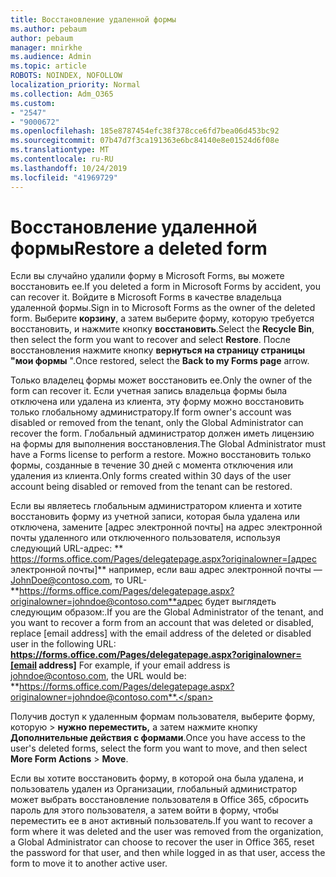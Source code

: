 ```yaml
---
title: Восстановление удаленной формы
ms.author: pebaum
author: pebaum
manager: mnirkhe
ms.audience: Admin
ms.topic: article
ROBOTS: NOINDEX, NOFOLLOW
localization_priority: Normal
ms.collection: Adm_O365
ms.custom:
- "2547"
- "9000672"
ms.openlocfilehash: 185e8787454efc38f378cce6fd7bea06d453bc92
ms.sourcegitcommit: 07b47d7f3ca191363e6bc84140e8e01524d6f08e
ms.translationtype: MT
ms.contentlocale: ru-RU
ms.lasthandoff: 10/24/2019
ms.locfileid: "41969729"
---
```

# <a name="restore-a-deleted-form"></a><span data-ttu-id="dfc8e-102">Восстановление удаленной формы</span><span class="sxs-lookup"><span data-stu-id="dfc8e-102">Restore a deleted form</span></span>

<span data-ttu-id="dfc8e-103">Если вы случайно удалили форму в Microsoft Forms, вы можете восстановить ее.</span><span class="sxs-lookup"><span data-stu-id="dfc8e-103">If you deleted a form in Microsoft Forms by accident, you can recover it.</span></span> <span data-ttu-id="dfc8e-104">Войдите в Microsoft Forms в качестве владельца удаленной формы.</span><span class="sxs-lookup"><span data-stu-id="dfc8e-104">Sign in to Microsoft Forms as the owner of the deleted form.</span></span> <span data-ttu-id="dfc8e-105">Выберите **корзину**, а затем выберите форму, которую требуется восстановить, и нажмите кнопку **восстановить**.</span><span class="sxs-lookup"><span data-stu-id="dfc8e-105">Select the **Recycle Bin**, then select the form you want to recover and select **Restore**.</span></span> <span data-ttu-id="dfc8e-106">После восстановления нажмите кнопку **вернуться на страницу страницы "мои формы** ".</span><span class="sxs-lookup"><span data-stu-id="dfc8e-106">Once restored, select the **Back to my Forms page** arrow.</span></span>

<span data-ttu-id="dfc8e-107">Только владелец формы может восстановить ее.</span><span class="sxs-lookup"><span data-stu-id="dfc8e-107">Only the owner of the form can recover it.</span></span> <span data-ttu-id="dfc8e-108">Если учетная запись владельца формы была отключена или удалена из клиента, эту форму можно восстановить только глобальному администратору.</span><span class="sxs-lookup"><span data-stu-id="dfc8e-108">If form owner's account was disabled or removed from the tenant, only the Global Administrator can recover the form.</span></span> <span data-ttu-id="dfc8e-109">Глобальный администратор должен иметь лицензию на формы для выполнения восстановления.</span><span class="sxs-lookup"><span data-stu-id="dfc8e-109">The Global Administrator must have a Forms license to perform a restore.</span></span> <span data-ttu-id="dfc8e-110">Можно восстановить только формы, созданные в течение 30 дней с момента отключения или удаления из клиента.</span><span class="sxs-lookup"><span data-stu-id="dfc8e-110">Only forms created within 30 days of the user account being disabled or removed from the tenant can be restored.</span></span>

<span data-ttu-id="dfc8e-111">Если вы являетесь глобальным администратором клиента и хотите восстановить форму из учетной записи, которая была удалена или отключена, замените [адрес электронной почты] на адрес электронной почты удаленного или отключенного пользователя, используя следующий URL-адрес: \*\* https://forms.office.com/Pages/delegatepage.aspx?originalowner=[адрес электронной почты]\*\* например, если ваш адрес электронной почты — JohnDoe@contoso.com, то URL- **https://forms.office.com/Pages/delegatepage.aspx?originalowner=johndoe@contoso.com**адрес будет выглядеть следующим образом:.</span><span class="sxs-lookup"><span data-stu-id="dfc8e-111">If you are the Global Administrator of the tenant, and you want to recover a form from an account that was deleted or disabled, replace [email address] with the email address of the deleted or disabled user in the following URL: **https://forms.office.com/Pages/delegatepage.aspx?originalowner=[email address]** For example, if your email address is johndoe@contoso.com, the URL would be: **https://forms.office.com/Pages/delegatepage.aspx?originalowner=johndoe@contoso.com**.</span></span> 

<span data-ttu-id="dfc8e-112">Получив доступ к удаленным формам пользователя, выберите форму, которую > **нужно переместить,** а затем нажмите кнопку **Дополнительные действия с формами**.</span><span class="sxs-lookup"><span data-stu-id="dfc8e-112">Once you have access to the user's deleted forms, select the form you want to move, and then select **More Form Actions** > **Move**.</span></span>

<span data-ttu-id="dfc8e-113">Если вы хотите восстановить форму, в которой она была удалена, и пользователь удален из Организации, глобальный администратор может выбрать восстановление пользователя в Office 365, сбросить пароль для этого пользователя, а затем войти в форму, чтобы переместить ее в анот активный пользователь.</span><span class="sxs-lookup"><span data-stu-id="dfc8e-113">If you want to recover a form where it was deleted and the user was removed from the organization, a Global Administrator can choose to recover the user in Office 365, reset the password for that user, and then while logged in as that user, access the form to move it to another active user.</span></span> 